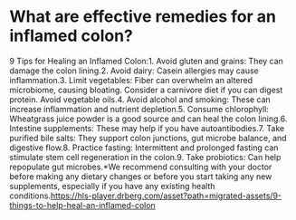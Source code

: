 # What are effective remedies for an inflamed colon?

9 Tips for Healing an Inflamed Colon:1. Avoid gluten and grains: They can damage the colon lining.2. Avoid dairy: Casein allergies may cause inflammation.3. Limit vegetables: Fiber can overwhelm an altered microbiome, causing bloating. Consider a carnivore diet if you can digest protein. Avoid vegetable oils.4. Avoid alcohol and smoking: These can increase inflammation and nutrient depletion.5. Consume chlorophyll: Wheatgrass juice powder is a good source and can heal the colon lining.6. Intestine supplements: These may help if you have autoantibodies.7. Take purified bile salts: They support colon junctions, gut microbe balance, and digestive flow.8. Practice fasting: Intermittent and prolonged fasting can stimulate stem cell regeneration in the colon.9. Take probiotics: Can help repopulate gut microbes.*We recommend consulting with your doctor before making any dietary changes or before you start taking any new supplements, especially if you have any existing health conditions.https://hls-player.drberg.com/asset?path=migrated-assets/9-things-to-help-heal-an-inflamed-colon